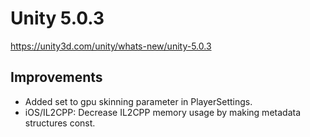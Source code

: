 # Unity 5.0.3
https://unity3d.com/unity/whats-new/unity-5.0.3

## Improvements

<ul>
<li>Added set to gpu skinning parameter in PlayerSettings.</li>
<li>iOS/IL2CPP: Decrease IL2CPP memory usage by making metadata structures const.</li>
</ul>
